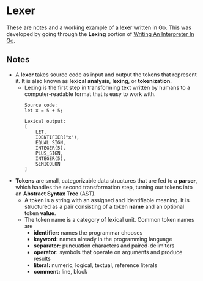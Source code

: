 # Lexer
These are notes and a working example of a lexer written in Go. This was developed by going through the **Lexing** portion of [Writing An Interpreter In Go](https://interpreterbook.com/).

## Notes
- A **lexer** takes source code as input and output the tokens that represent it. It is also known as **lexical analysis**, **lexing**, or **tokenization**.
  - Lexing is the first step in transforming text written by humans to a computer-readable format that is easy to work with.
    ```
    Source code:
    let x = 5 + 5;

    Lexical output:
    [
        LET,
        IDENTIFIER("x"),
        EQUAL_SIGN,
        INTEGER(5),
        PLUS_SIGN,
        INTEGER(5),
        SEMICOLON
    ]
    ```
- **Tokens** are small, categorizable data structures that are fed to a **parser**, which handles the second transformation step, turning our tokens into an **Abstract Syntax Tree** (AST).
  - A token is a string with an assigned and identifiable meaning. It is structured as a pair consisting of a token **name** and an optional token **value**.
  - The token name is a category of lexical unit. Common token names are
    - **identifier:** names the programmar chooses
    - **keyword:** names already in the programming language
    - **separator:** puncuation characters and paired-delimiters
    - **operator:** symbols that operate on arguments and produce results
    - **literal:** numeric, logical, textual, reference literals
    - **comment:** line, block
